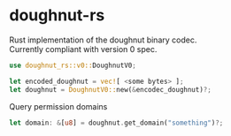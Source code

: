 # doughnut-rs
Rust implementation of the doughnut binary codec.  
Currently compliant with version 0 spec.  

```rust
use doughnut_rs::v0::DoughnutV0;

let encoded_doughnut = vec![ <some bytes> ];
let doughnut = DoughnutV0::new(&encodec_doughnut)?;
```

Query permission domains
```rust
let domain: &[u8] = doughnut.get_domain("something")?;
```
